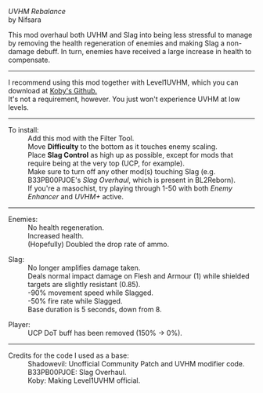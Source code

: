*UVHM Rebalance*</br> by Nifsara</br>

This mod overhaul both UVHM and Slag into being less stressful to manage by removing the health regeneration of enemies and making Slag a non-damage debuff. In turn, enemies have received a large increase in health to compensate.

***

I recommend using this mod together with Level1UVHM, which you can download at [Koby's Github.](https://github.com/BLCM/BLCMods/tree/master/Borderlands%202%20mods/Koby/Level%201%20UVHM)</br>
It's not a requirement, however. You just won't experience UVHM at low levels.

***

<dl><dt>To install:</dt>
<dd>Add this mod with the Filter Tool.</dd>
<dd>Move <b>Difficulty</b> to the bottom as it touches enemy scaling.
<dd>Place <b>Slag Control</b> as high up as possible, except for mods that require being at the very top (UCP, for example).</br>
Make sure to turn off any other mod(s) touching Slag (e.g. B33PB00PJOE's <em>Slag Overhaul</em>, which is present in BL2Reborn).
<dd>If you're a masochist, try playing through 1-50 with both <em>Enemy Enhancer</em> and <em>UVHM+</em> active.</dd></dl>

***

<dl><dt>Enemies:</dt>
<dd>No health regeneration.</br>
Increased health.</br>
(Hopefully) Doubled the drop rate of ammo.</dd>
<dl><dt>Slag:</dt>
<dd>No longer amplifies damage taken.</br>
Deals normal impact damage on Flesh and Armour (1) while shielded targets are slightly resistant (0.85).</br>
-90% movement speed while Slagged.</br>
-50% fire rate while Slagged.</br>
Base duration is 5 seconds, down from 8.</dd></dt>
<dl><dt>Player:</dt>
<dd>UCP DoT buff has been removed (150% -> 0%).</dd></dl>

***

<dl><dt>Credits for the code I used as a base:</dt>
<dd>Shadowevil: Unofficial Community Patch and UVHM modifier code.<br/>
B33PB00PJOE: Slag Overhaul.<br/>
Koby: Making Level1UVHM official.</dd></dl>
